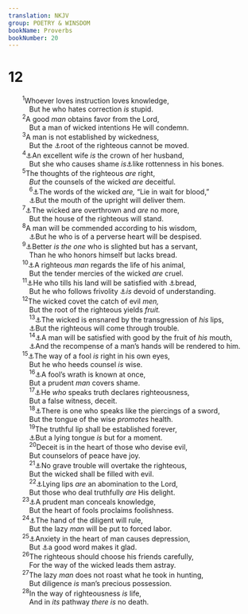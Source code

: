 ```yaml
---
translation: NKJV
group: POETRY & WINSDOM
bookName: Proverbs 
bookNumber: 20
---
```


<div class="title"><h1>12</h1></div>
<span class="verse ch_12_1">  <sup>1</sup>Whoever loves instruction loves knowledge,<br/>   But he who hates correction <i>is</i> stupid.<br/></span>
<span class="verse ch_12_2">  <sup>2</sup>A good <i>man</i> obtains favor from the Lord,<br/>   But a man of wicked intentions He will condemn.<br/></span>
<span class="verse ch_12_3">  <sup>3</sup>A man is not established by wickedness,<br/>   But the <a data-toggle="tooltip" data-placement="bottom" title="(Prov. 10:25)">⚓</a>root of the righteous cannot be moved.<br/></span>
<span class="verse ch_12_4">  <sup>4</sup><a data-toggle="tooltip" data-placement="bottom" title="Prov. 31:23; 1 Cor. 11:7">⚓</a>An excellent wife <i>is</i> the crown of her husband,<br/>   But she who causes shame <i>is</i><a data-toggle="tooltip" data-placement="bottom" title="Prov. 14:30; Hab. 3:16">⚓</a>like rottenness in his bones.<br/></span>
<span class="verse ch_12_5">  <sup>5</sup>The thoughts of the righteous <i>are</i> right,<br/>   <i>But</i> the counsels of the wicked <i>are</i> deceitful.<br/></span>
<span class="verse ch_12_6">   <sup>6</sup><a data-toggle="tooltip" data-placement="bottom" title="Prov. 1:11, 18">⚓</a>The words of the wicked <i>are,</i> “Lie in wait for blood,”<br/>   <a data-toggle="tooltip" data-placement="bottom" title="Prov. 14:3">⚓</a>But the mouth of the upright will deliver them.<br/></span>
<span class="verse ch_12_7">  <sup>7</sup><a data-toggle="tooltip" data-placement="bottom" title="Ps. 37:35–37; Prov. 11:21; Matt. 7:24–27">⚓</a>The wicked are overthrown and <i>are</i> no more,<br/>   But the house of the righteous will stand.<br/></span>
<span class="verse ch_12_8">  <sup>8</sup>A man will be commended according to his wisdom,<br/>   <a data-toggle="tooltip" data-placement="bottom" title="1 Sam. 25:17; Prov. 18:3">⚓</a>But he who is of a perverse heart will be despised.<br/></span>
<span class="verse ch_12_9">  <sup>9</sup><a data-toggle="tooltip" data-placement="bottom" title="Prov. 13:7">⚓</a>Better <i>is</i> <i>the</i> <i>one</i> who is slighted but has a servant,<br/>   Than he who honors himself but lacks bread.<br/></span>
<span class="verse ch_12_10">  <sup>10</sup><a data-toggle="tooltip" data-placement="bottom" title="Deut. 25:4">⚓</a>A righteous <i>man</i> regards the life of his animal,<br/>   But the tender mercies of the wicked <i>are</i> cruel.<br/></span>
<span class="verse ch_12_11">  <sup>11</sup><a data-toggle="tooltip" data-placement="bottom" title="Gen. 3:19">⚓</a>He who tills his land will be satisfied with <a data-toggle="tooltip" data-placement="bottom" title="Prov. 28:19">⚓</a>bread,<br/>   But he who follows frivolity <a data-toggle="tooltip" data-placement="bottom" title="Prov. 6:32">⚓</a><i>is</i> devoid of understanding.<br/></span>
<span class="verse ch_12_12">  <sup>12</sup>The wicked covet the catch of evil <i>men,</i><br/>   But the root of the righteous yields <i>fruit.</i><br/></span>
<span class="verse ch_12_13">   <sup>13</sup><a data-toggle="tooltip" data-placement="bottom" title="Prov. 18:7">⚓</a>The wicked is ensnared by the transgression of <i>his</i> lips,<br/>   <a data-toggle="tooltip" data-placement="bottom" title="(2 Pet. 2:9)">⚓</a>But the righteous will come through trouble.<br/></span>
<span class="verse ch_12_14">   <sup>14</sup><a data-toggle="tooltip" data-placement="bottom" title="Prov. 13:2; 15:23; 18:20">⚓</a>A man will be satisfied with good by the fruit of <i>his</i> mouth,<br/>   <a data-toggle="tooltip" data-placement="bottom" title="Job 34:11; Prov. 1:31; 24:12; (Is. 3:10, 11); Hos. 4:9">⚓</a>And the recompense of a man’s hands will be rendered to him.<br/></span>
<span class="verse ch_12_15">  <sup>15</sup><a data-toggle="tooltip" data-placement="bottom" title="Prov. 3:7; Luke 18:11">⚓</a>The way of a fool <i>is</i> right in his own eyes,<br/>   But he who heeds counsel <i>is</i> wise.<br/></span>
<span class="verse ch_12_16">   <sup>16</sup><a data-toggle="tooltip" data-placement="bottom" title="Prov. 11:13; 29:11">⚓</a>A fool’s wrath is known at once,<br/>   But a prudent <i>man</i> covers shame.<br/></span>
<span class="verse ch_12_17">   <sup>17</sup><a data-toggle="tooltip" data-placement="bottom" title="Prov. 14:5">⚓</a>He <i>who</i> speaks truth declares righteousness,<br/>   But a false witness, deceit.<br/></span>
<span class="verse ch_12_18">   <sup>18</sup><a data-toggle="tooltip" data-placement="bottom" title="Ps. 57:4; Prov. 4:22; 15:4">⚓</a>There is one who speaks like the piercings of a sword,<br/>   But the tongue of the wise <i>promotes</i> health.<br/></span>
<span class="verse ch_12_19">   <sup>19</sup>The truthful lip shall be established forever,<br/>   <a data-toggle="tooltip" data-placement="bottom" title="(Ps. 52:4, 5); Prov. 19:9">⚓</a>But a lying tongue <i>is</i> but for a moment.<br/></span>
<span class="verse ch_12_20">   <sup>20</sup>Deceit is in the heart of those who devise evil,<br/>   But counselors of peace have joy.<br/></span>
<span class="verse ch_12_21">   <sup>21</sup><a data-toggle="tooltip" data-placement="bottom" title="Ps. 91:10; Prov. 1:33; 1 Pet. 3:13">⚓</a>No grave trouble will overtake the righteous,<br/>   But the wicked shall be filled with evil.<br/></span>
<span class="verse ch_12_22">   <sup>22</sup><a data-toggle="tooltip" data-placement="bottom" title="Prov. 6:17; 11:20; Rev. 22:15">⚓</a>Lying lips <i>are</i> an abomination to the Lord,<br/>   But those who deal truthfully <i>are</i> His delight.<br/></span>
<span class="verse ch_12_23">  <sup>23</sup><a data-toggle="tooltip" data-placement="bottom" title="Prov. 13:16">⚓</a>A prudent man conceals knowledge,<br/>   But the heart of fools proclaims foolishness.<br/></span>
<span class="verse ch_12_24">  <sup>24</sup><a data-toggle="tooltip" data-placement="bottom" title="Prov. 10:4">⚓</a>The hand of the diligent will rule,<br/>   But the lazy <i>man</i> will be put to forced labor.<br/></span>
<span class="verse ch_12_25">  <sup>25</sup><a data-toggle="tooltip" data-placement="bottom" title="Prov. 15:13">⚓</a>Anxiety in the heart of man causes depression,<br/>   But <a data-toggle="tooltip" data-placement="bottom" title="Is. 50:4">⚓</a>a good word makes it glad.<br/></span>
<span class="verse ch_12_26">  <sup>26</sup>The righteous should choose his friends carefully,<br/>   For the way of the wicked leads them astray.<br/></span>
<span class="verse ch_12_27">  <sup>27</sup>The lazy <i>man</i> does not roast what he took in hunting,<br/>   But diligence <i>is</i> man’s precious possession.<br/></span>
<span class="verse ch_12_28">  <sup>28</sup>In the way of righteousness <i>is</i> life,<br/>   And in <i>its</i> pathway <i>there</i> <i>is</i> no death.<br/></span>
